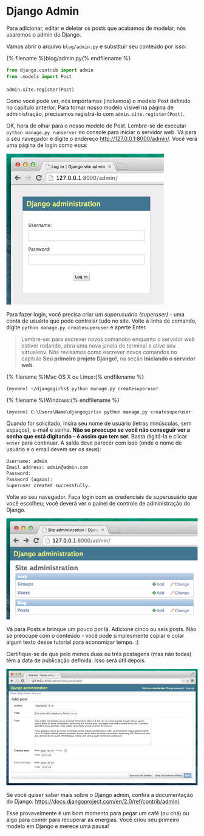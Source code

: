 # Django Admin

Para adicionar, editar e deletar os posts que acabamos de modelar, nós usaremos o admin do Django.

Vamos abrir o arquivo `blog/admin.py` e substituir seu conteúdo por isso:

{% filename %}blog/admin.py{% endfilename %}

```python
from django.contrib import admin
from .models import Post

admin.site.register(Post)
```

Como você pode ver, nós importamos (incluímos) o modelo Post definido no capítulo anterior. Para tornar nosso modelo visível na página de administração, precisamos registrá-lo com `admin.site.register(Post)`.

OK, hora de olhar para o nosso modelo de Post. Lembre-se de executar `python manage.py runserver` no console para iniciar o servidor web. Vá para o seu navegador e digite o endereço http://127.0.0.1:8000/admin/. Você verá uma página de login como essa:

![Página de login do Django. Possui um título "Django administration" e dois campos, o primeiro para "Username:" e o segundo para "Password:"](images/login_page2.png)

Para fazer login, você precisa criar um *superusuário (superuser)* - uma conta de usuário que pode controlar tudo no site. Volte à linha de comando, digite `python manage.py createsuperuser` e aperte Enter.

> Lembre-se: para escrever novos comandos enquanto o servidor web estiver rodando, abra uma nova janela do terminal e ative seu virtualenv. Nós revisamos como escrever novos comandos no capítulo **Seu primeiro projeto Django!**, na seção **Iniciando o servidor web**.

{% filename %}Mac OS X ou Linux:{% endfilename %}

    (myvenv) ~/djangogirls$ python manage.py createsuperuser


{% filename %}Windows:{% endfilename %}

    (myvenv) C:\Users\Name\djangogirls> python manage.py createsuperuser


Quando for solicitado, insira seu nome de usuário (letras minúsculas, sem espaços), e-mail e senha. **Não se preocupe se você não conseguir ver a senha que está digitando – é assim que tem ser.** Basta digitá-la e clicar `enter` para continuar. A saída deve parecer com isso (onde o nome de usuário e o email devem ser os seus):

    Username: admin
    Email address: admin@admin.com
    Password:
    Password (again):
    Superuser created successfully.


Volte ao seu navegador. Faça login com as credenciais de superusuário que você escolheu; você deverá ver o painel de controle de administração do Django.

![Página do Django Admin depois de logado, mostrando autenticações e autorizações para "Groups" e "Users" e mostrando também o Blog com "Posts".](images/django_admin3.png)

Vá para Posts e brinque um pouco por lá. Adicione cinco ou seis posts. Não se preocupe com o conteúdo - você pode simplesmente copiar e colar algum texto desse tutorial para economizar tempo. :)

Certifique-se de que pelo menos duas ou três postagens (mas não todas) têm a data de publicação definida. Isso será útil depois.

![Página do Django admin para adicionar um "Post", com os campos: Author, Title, Text, Create date e Published date.](images/edit_post3.png)

Se você quiser saber mais sobre o Django admin, confira a documentação do Django: https://docs.djangoproject.com/en/2.0/ref/contrib/admin/

Esse provavelmente é um bom momento para pegar um café (ou chá) ou algo para comer para recuperar as energias. Você criou seu primeiro modelo em Django e merece uma pausa!
